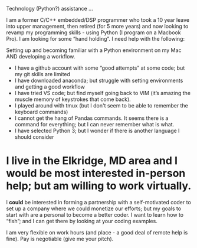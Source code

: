 Technology (Python?) assistance ...

I am a former C/C++ embedded/DSP programmer who took a 10 year leave into upper management, then retired (for 5 more years) and now looking to revamp my programming skills - using Python (I program on a Macbook Pro). I am looking for some “hand holding”. I need help with the following:

Setting up and becoming familiar with a Python environment on my Mac AND developing a workflow. 
* I have a github account with some “good attempts” at some code; but my git skills are limited
* I have downloaded anaconda; but struggle with setting environments and getting a good workflow
* I have tried VS code; but find myself going back to VIM (it’s amazing the muscle memory of keystrokes that come back).
* I played around with tmux (but I don't seem to be able to remember the keyboard commands)
* I cannot get the hang of Pandas commands. It seems there is a command for everything; but I can never remember what is what.
* I have selected Python 3; but I wonder if there is another language I should consider


# I live in the Elkridge, MD area and I would be most interested in-person help; but am willing to work virtually.

I **could** be interested in forming a partnership with a self-motivated coder to set up a company where we could monetize our efforts; but my goals to start with are a personal to become a better coder. I want to learn how to “fish”; and I can get there by looking at your coding examples.

I am very flexible on work hours (and place - a good deal of remote help is fine).  Pay is negotiable (give me your pitch). 
